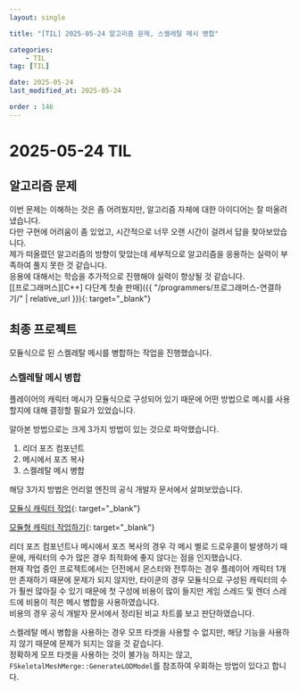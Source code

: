 ```yaml
---
layout: single

title: "[TIL] 2025-05-24 알고리즘 문제, 스켈레탈 메시 병합"

categories:
    - TIL
tag: [TIL]

date: 2025-05-24
last_modified_at: 2025-05-24

order : 146
---
```


# 2025-05-24 TIL

## 알고리즘 문제

이번 문제는 이해하는 것은 좀 어려웠지만, 알고리즘 자체에 대한 아이디어는 잘 떠올려냈습니다.  
다만 구현에 어려움이 좀 있었고, 시간적으로 너무 오랜 시간이 걸려서 답을 찾아보았습니다.  
제가 떠올렸던 알고리즘의 방향이 맞았는데 세부적으로 알고리즘을 응용하는 실력이 부족하여 풀지 못한 것 같습니다.  
응용에 대해서는 학습을 추가적으로 진행해야 실력이 향상될 것 같습니다.  
[[프로그래머스][C++] 다단계 칫솔 판매]({{ "/programmers/프로그래머스-연결하기/" | relative_url }}){: target="_blank"}

## 최종 프로젝트

모듈식으로 된 스켈레탈 메시를 병합하는 작업을 진행했습니다.

### 스켈레탈 메시 병합

플레이어의 캐릭터 메시가 모듈식으로 구성되어 있기 때문에 어떤 방법으로 메시를 사용할지에 대해 결정할 필요가 있었습니다.

알아본 방법으로는 크게 3가지 방법이 있는 것으로 파악했습니다.

1. 리더 포즈 컴포넌트
2. 메시에서 포즈 복사
3. 스켈레탈 메시 병합

해당 3가지 방법은 언리얼 엔진의 공식 개발자 문서에서 살펴보았습니다.

[모듈식 캐릭터 작업](https://dev.epicgames.com/documentation/ko-kr/unreal-engine/modular-characters-in-unreal-engine?application_version=5.1){: target="_blank"}

[모듈형 캐릭터 작업하기](https://dev.epicgames.com/documentation/ko-kr/unreal-engine/working-with-modular-characters-in-unreal-engine){: target="_blank"}

리더 포즈 컴포넌트나 메시에서 포즈 복사의 경우 각 메시 별로 드로우콜이 발생하기 때문에, 캐릭터의 수가 많은 경우 최적화에 좋지 않다는 점을 인지했습니다.  
현재 작업 중인 프로젝트에서는 던전에서 몬스터와 전투하는 경우 플레이어 캐릭터 1개만 존재하기 때문에 문제가 되지 않지만, 타이쿤의 경우 모듈식으로 구성된 캐릭터의 수가 훨씬 많아질 수 있기 때문에 첫 구성에 비용이 많이 들지만 게임 스레드 및 렌더 스레드에 비용이 적은 메시 병합을 사용하였습니다.  
비용의 경우 공식 개발자 문서에서 정리된 비교 차트를 보고 판단하였습니다.

스켈레탈 메시 병합을 사용하는 경우 모프 타겟을 사용할 수 없지만, 해당 기능을 사용하지 않기 때문에 문제가 되지는 않을 것 같습니다.  
정확하게 모프 타겟을 사용하는 것이 불가능 하지는 않고, `FSkeletalMeshMerge::GenerateLODModel`를 참조하여 우회하는 방법이 있다고 합니다.